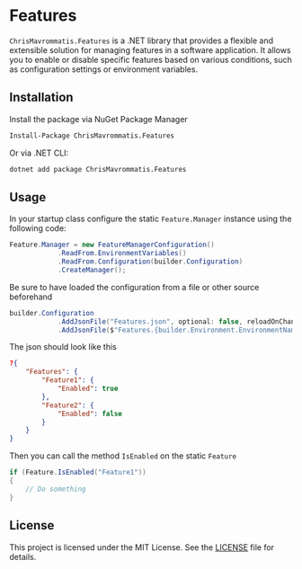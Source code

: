 # Features

`ChrisMavrommatis.Features` is a .NET library that provides a flexible and extensible solution for managing features in a software application. It allows you to enable or disable specific features based on various conditions, such as configuration settings or environment variables.

## Installation

Install the package via NuGet Package Manager
```bash
Install-Package ChrisMavrommatis.Features
```

Or via .NET CLI:
```bash
dotnet add package ChrisMavrommatis.Features
```

## Usage

In your startup class configure the static `Feature.Manager` instance using the following code:

```csharp
Feature.Manager = new FeatureManagerConfiguration()
			.ReadFrom.EnvironmentVariables()
			.ReadFrom.Configuration(builder.Configuration)
			.CreateManager();

```

Be sure to have loaded the configuration from a file or other source beforehand
```csharp
builder.Configuration
			.AddJsonFile("Features.json", optional: false, reloadOnChange: true)
			.AddJsonFile($"Features.{builder.Environment.EnvironmentName}.json", optional: true, reloadOnChange: true);
```

The json should look like this

```json
?{
	"Features": {
		"Feature1": {
			"Enabled": true
		},
		"Feature2": {
			"Enabled": false
		}
	}
}
```

Then you  can call the method `IsEnabled` on the static `Feature`
```csharp
if (Feature.IsEnabled("Feature1"))
{
	// Do something
}
```

## License

This project is licensed under the MIT License. See the [LICENSE](LICENSE) file for details.

